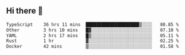 ## Hi there 👋

<!--
**whirlun/whirlun** is a ✨ _special_ ✨ repository because its `README.md` (this file) appears on your GitHub profile.

Here are some ideas to get you started:

- 🔭 I’m currently working on ...
- 🌱 I’m currently learning ...
- 👯 I’m looking to collaborate on ...
- 🤔 I’m looking for help with ...
- 💬 Ask me about ...
- 📫 How to reach me: ...
- 😄 Pronouns: ...
- ⚡ Fun fact: ...
-->
<!--START_SECTION:waka-->

```txt
TypeScript    36 hrs 11 mins  ████████████████████▒░░░░   80.85 %
Other         3 hrs 10 mins   █▓░░░░░░░░░░░░░░░░░░░░░░░   07.10 %
YAML          2 hrs 17 mins   █▒░░░░░░░░░░░░░░░░░░░░░░░   05.11 %
Rust          1 hr            ▓░░░░░░░░░░░░░░░░░░░░░░░░   02.25 %
Docker        42 mins         ▒░░░░░░░░░░░░░░░░░░░░░░░░   01.58 %
```

<!--END_SECTION:waka-->
